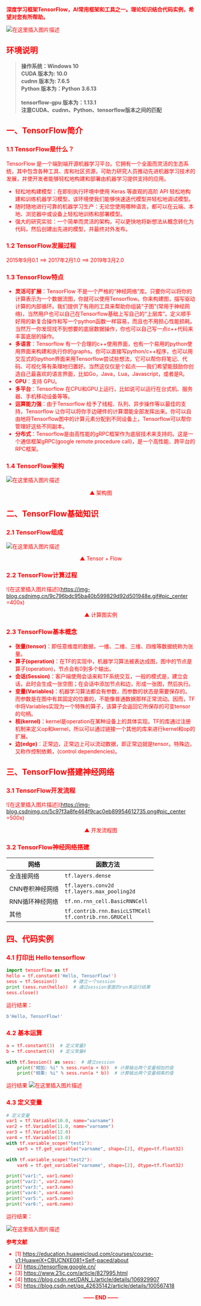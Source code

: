 <font color=red><b>深度学习框架TensorFlow，AI常用框架和工具之一。理论知识结合代码实例，希望对您有所帮助。</b>

![在这里插入图片描述](https://img-blog.csdnimg.cn/231575b28cd844ba8e428702b650abf4.png)



## 环境说明
>**操作系统：Windows 10** 
> \
> **CUDA 版本为: 10.0**
> \
> **cudnn 版本为: 7.6.5**
> \
> **Python 版本为：Python 3.6.13**	
> \
> **tensorflow-gpu 版本为：1.13.1**
> \
> **注意CUDA、cudnn、Python、tensorflow版本之间的匹配**


## 一、TensorFlow简介
### 1.1 TensorFlow是什么？
TensorFlow 是一个端到端开源机器学习平台。它拥有一个全面而灵活的生态系统，其中包含各种工具、库和社区资源，可助力研究人员推动先进机器学习技术的发展，并使开发者能够轻松地构建和部署由机器学习提供支持的应用。

- 轻松地构建模型：在即刻执行环境中使用 Keras 等直观的高阶 API 轻松地构建和训练机器学习模型，该环境使我们能够快速迭代模型并轻松地调试模型。
- 随时随地进行可靠的机器学习生产：无论您使用哪种语言，都可以在云端、本地、浏览器中或设备上轻松地训练和部署模型。
- 强大的研究实验：一个简单而灵活的架构，可以更快地将新想法从概念转化为代码，然后创建出先进的模型，并最终对外发布。

### 1.2 TensorFlow发展过程

2015年9月0.1   $\implies$  2017年2月1.0  $\implies$  2019年3月2.0

### 1.3 TensorFlow特点 
- **灵活可扩展**：TensorFlow 不是一个严格的“神经网络”库。只要你可以将你的计算表示为一个数据流图，你就可以使用Tensorflow。你来构建图，描写驱动计算的内部循环。我们提供了有用的工具来帮助你组装“子图”(常用于神经网络)，当然用户也可以自己在Tensorflow基础上写自己的“上层库”。定义顺手好用的新复合操作和写一个python函数一样容易，而且也不用担心性能损耗。当然万一你发现找不到想要的底层数据操作，你也可以自己写一点c++代码来丰富底层的操作。
- **多语言**：Tensorflow 有一个合理的c++使用界面，也有一个易用的python使用界面来构建和执行你的graphs。你可以直接写python/c++程序，也可以用交互式的ipython界面来用Tensorflow尝试些想法，它可以帮你将笔记、代码、可视化等有条理地归置好。当然这仅仅是个起点——我们希望能鼓励你创造自己最喜欢的语言界面，比如Go，Java，Lua，Javascript，或者是R。
- **GPU**：支持 GPU。
- **多平台**：Tensorflow 在CPU和GPU上运行，比如说可以运行在台式机、服务器、手机移动设备等等。
- **运算能力强**：由于Tensorflow 给予了线程、队列、异步操作等以最佳的支持，Tensorflow 让你可以将你手边硬件的计算潜能全部发挥出来。你可以自由地将Tensorflow图中的计算元素分配到不同设备上，Tensorflow可以帮你管理好这些不同副本。
- **分布式**：Tensorflow是由高性能的gRPC框架作为底层技术来支持的。这是一个通信框架gRPC(google remote procedure call)，是一个高性能、跨平台的RPC框架。

### 1.4 TensorFlow架构
![在这里插入图片描述](https://img-blog.csdnimg.cn/9493b0a70bd04c70a6c9dd84b5e86c6a.png)
<p align="center">▲ 架构图</p>

## 二、TensorFlow基础知识
### 2.1 TensorFlow组成
![在这里插入图片描述](https://img-blog.csdnimg.cn/cf323e2e3e3d4ea193ccc5de95606774.png#pic_center)
<p align="center">▲ Tensor + Flow </p>

### 2.2 TensorFlow计算过程
![在这里插入图片描述](https://img-blog.csdnimg.cn/9c796bdc95ba40b599829d92d501948e.gif#pic_center =400x)
<p align="center">▲ 计算图实例</p>

### 2.3 TensorFlow基本概念
- **张量(tensor)**：即任意维度的数据，一维、二维、三维、四维等数据统称为张量。
- **算子(operation)**：在TF的实现中，机器学习算法被表达成图，图中的节点是算子(operation)，节点会有0到多个输出。
- **会话(Session)**：客户端使用会话来和TF系统交互，一般的模式是，建立会话，此时会生成一张空图；在会话中添加节点和边，形成一张图，然后执行。
- **变量(Variables)**：机器学习算法都会有参数，而参数的状态是需要保存的。而参数是在图中有其固定的位置的，不能像普通数据那样正常流动。因而，TF中将Variables实现为一个特殊的算子，该算子会返回它所保存的可变tensor的句柄。
- **核(kernel)**：kernel是operation在某种设备上的具体实现。TF的库通过注册机制来定义op和kernel，所以可以通过链接一个其他的库来进行kernel和op的扩展。
- **边(edge)**：正常边，正常边上可以流动数据，即正常边就是tensor。特殊边，又称作控制依赖，(control dependencies)。

## 三、TensorFlow搭建神经网络
### 3.1 TensorFlow开发流程

![在这里插入图片描述](https://img-blog.csdnimg.cn/5c97f3a8fe464f9cac0eb89954612735.png#pic_center =500x)
<p align="center">▲ 开发流程图</p>

### 3.2 TensorFlow神经网络搭建
|网络| 函数方法 |
|--|--|
| 全连接网络 | `tf.layers.dense` |
CNN卷积神经网络|`tf.layers.conv2d`<br>`tf.layers.max_pooling2d`
RNN循环神经网络|`tf.nn.rnn_cell.BasicRNNCell`
其他|`tf.contrib.rnn.BasicLSTMCell`<br>`tf.contrib.rnn.GRUCell`

## 四、代码实例
### 4.1 打印出 Hello tensorflow
```python
import tensorflow as tf
hello = tf.constant('Hello, TensorFlow!')
sess = tf.Session()      # 建立一个session
print (sess.run(hello))  # 通过session里面的run来运行结果
sess.close()
```
运行结果：

```python
b'Hello, TensorFlow!'
```

### 4.2 基本运算
```python
a = tf.constant(3)  # 定义常量3
b = tf.constant(4)  # 定义常量4

with tf.Session() as sess:  # 建立session
    print("相加: %i" % sess.run(a + b))  # 计算输出两个变量相加的值
    print("相乘: %i" % sess.run(a * b))  # 计算输出两个变量相乘的值
```
运行结果
![在这里插入图片描述](https://img-blog.csdnimg.cn/23d63dec60fb40528f1c464918fba0ef.png)
### 4.3 定义变量

```python
# 定义变量
var1 = tf.Variable(10.0, name="varname")
var2 = tf.Variable(11.0, name="varname")
var3 = tf.Variable(12.0)
var4 = tf.Variable(13.0)
with tf.variable_scope("test1"):
    var5 = tf.get_variable("varname", shape=[2], dtype=tf.float32)

with tf.variable_scope("test2"):
    var6 = tf.get_variable("varname", shape=[2], dtype=tf.float32)

print("var1:", var1.name)
print("var2:", var2.name)
print("var3:", var3.name)
print("var4:", var4.name)
print("var5:", var5.name)
print("var6:", var6.name)
```
运行结果：

![在这里插入图片描述](https://img-blog.csdnimg.cn/98479081ea994f4e8ac45d2f06b52dc0.png)





**参考文献**
- [1] https://education.huaweicloud.com/courses/course-v1:HuaweiX+CBUCNXE081+Self-paced/about
- [2] https://tensorflow.google.cn/
- [3] https://www.21ic.com/article/827995.html
- [4] https://blog.csdn.net/DAN_L/article/details/106929907
- [5] https://blog.csdn.net/qq_42635142/article/details/100567418


<p align="center"><strong>—— END ——</strong></center>



